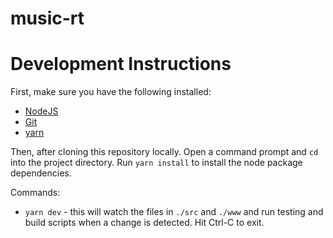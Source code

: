 # music-rt

# Development Instructions

First, make sure you have the following installed:

- [NodeJS](https://nodejs.org/en/)
- [Git](https://git-scm.com/)
- [yarn](https://yarnpkg.com/en/docs/install)

Then, after cloning this repository locally. Open a command prompt and `cd` into the project directory. Run `yarn install` to install the node package dependencies.

Commands:

- `yarn dev` - this will watch the files in `./src` and `./www` and run testing and build scripts when a change is detected. Hit Ctrl-C to exit.